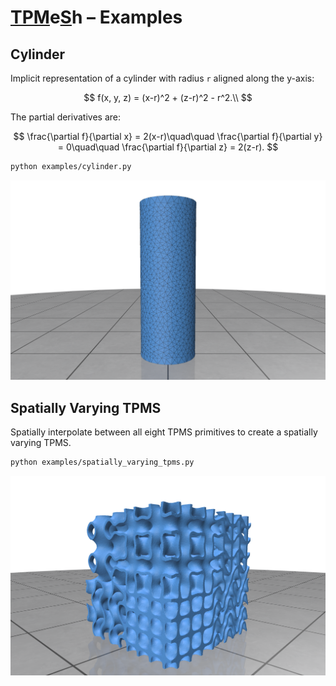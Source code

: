 # <ins>TPM</ins>e<ins>S</ins>h – Examples

## Cylinder

Implicit representation of a cylinder with radius `r` aligned along the y-axis:

$$
f(x, y, z) = (x-r)^2 + (z-r)^2 - r^2.\\
$$

The partial derivatives are:

$$
\frac{\partial f}{\partial x} = 2(x-r)\quad\quad
\frac{\partial f}{\partial y} = 0\quad\quad
\frac{\partial f}{\partial z} = 2(z-r).
$$

```bash
python examples/cylinder.py
```

![Cylinder](../assets/examples/cylinder.png)

## Spatially Varying TPMS

Spatially interpolate between all eight TPMS primitives to create a spatially varying TPMS.

```bash
python examples/spatially_varying_tpms.py
```

![Spatially Varying TPMS](../assets/examples/spatially_varying_tpms.png)
